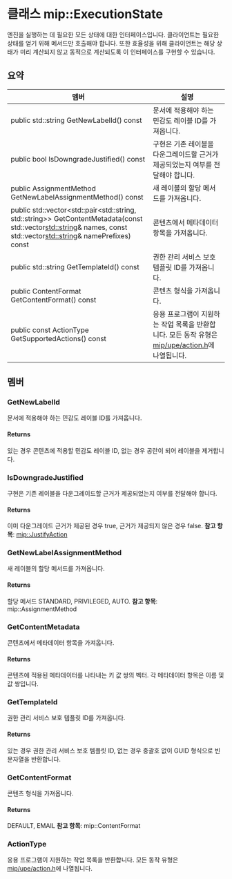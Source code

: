 # <a name="class-mipexecutionstate"></a>클래스 mip::ExecutionState 
엔진을 실행하는 데 필요한 모든 상태에 대한 인터페이스입니다.
클라이언트는 필요한 상태를 얻기 위해 메서드만 호출해야 합니다. 또한 효율성을 위해 클라이언트는 해당 상태가 미리 계산되지 않고 동적으로 계산되도록 이 인터페이스를 구현할 수 있습니다.
  
## <a name="summary"></a>요약
 멤버                        | 설명                                
--------------------------------|---------------------------------------------
public std::string GetNewLabelId() const  |  문서에 적용해야 하는 민감도 레이블 ID를 가져옵니다.
public bool IsDowngradeJustified() const  |  구현은 기존 레이블을 다운그레이드할 근거가 제공되었는지 여부를 전달해야 합니다.
public AssignmentMethod GetNewLabelAssignmentMethod() const  |  새 레이블의 할당 메서드를 가져옵니다.
public std::vector<std::pair<std::string, std::string>> GetContentMetadata(const std::vector<std::string>& names, const std::vector<std::string>& namePrefixes) const  |  콘텐츠에서 메타데이터 항목을 가져옵니다.
public std::string GetTemplateId() const  |  권한 관리 서비스 보호 템플릿 ID를 가져옵니다.
public ContentFormat GetContentFormat() const  |  콘텐츠 형식을 가져옵니다.
public const ActionType GetSupportedActions() const  |  응용 프로그램이 지원하는 작업 목록을 반환합니다. 모든 동작 유형은 [mip/upe/action.h](#action_8h)에 나열됩니다.
  
## <a name="members"></a>멤버
  
### <a name="getnewlabelid"></a>GetNewLabelId
문서에 적용해야 하는 민감도 레이블 ID를 가져옵니다.
  
#### <a name="returns"></a>Returns
있는 경우 콘텐츠에 적용할 민감도 레이블 ID, 없는 경우 공란이 되어 레이블을 제거합니다.
  
### <a name="isdowngradejustified"></a>IsDowngradeJustified
구현은 기존 레이블을 다운그레이드할 근거가 제공되었는지 여부를 전달해야 합니다.
  
#### <a name="returns"></a>Returns
이미 다운그레이드 근거가 제공된 경우 true, 근거가 제공되지 않은 경우 false. 
**참고 항목**: [mip::JustifyAction](#classmip_1_1_justify_action)
  
### <a name="getnewlabelassignmentmethod"></a>GetNewLabelAssignmentMethod
새 레이블의 할당 메서드를 가져옵니다.
  
#### <a name="returns"></a>Returns
할당 메서드 STANDARD, PRIVILEGED, AUTO. 
**참고 항목**: mip::AssignmentMethod
  
### <a name="getcontentmetadata"></a>GetContentMetadata
콘텐츠에서 메타데이터 항목을 가져옵니다.
  
#### <a name="returns"></a>Returns
콘텐츠에 적용된 메타데이터를 나타내는 키 값 쌍의 벡터. 각 메타데이터 항목은 이름 및 값 쌍입니다.
  
### <a name="gettemplateid"></a>GetTemplateId
권한 관리 서비스 보호 템플릿 ID를 가져옵니다.
  
#### <a name="returns"></a>Returns
있는 경우 권한 관리 서비스 보호 템플릿 ID, 없는 경우 중괄호 없이 GUID 형식으로 빈 문자열을 반환합니다.
  
### <a name="getcontentformat"></a>GetContentFormat
콘텐츠 형식을 가져옵니다.
  
#### <a name="returns"></a>Returns
DEFAULT, EMAIL **참고 항목**: mip::ContentFormat
  
### <a name="actiontype"></a>ActionType
응용 프로그램이 지원하는 작업 목록을 반환합니다. 모든 동작 유형은 [mip/upe/action.h](#action_8h)에 나열됩니다.